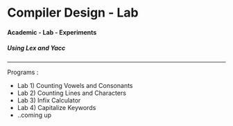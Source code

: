 # Compiler Design - Lab
#### Academic - Lab - Experiments
##### Using Lex and Yacc
<hr>

Programs : 
- Lab 1) Counting Vowels and Consonants
- Lab 2) Counting Lines and Characters
- Lab 3) Infix Calculator
- Lab 4) Capitalize Keywords
- ..coming up
